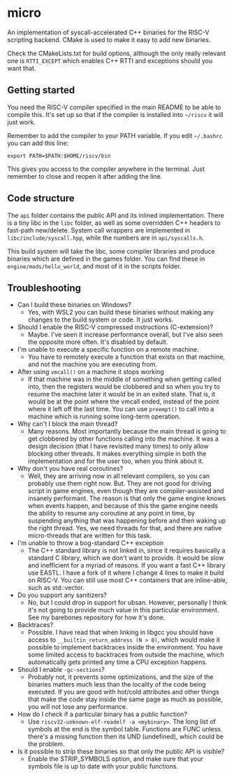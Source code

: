 # micro

An implementation of syscall-accelerated C++ binaries for the RISC-V scripting backend. CMake is used to make it easy to add new binaries.

Check the CMakeLists.txt for build options, although the only really relevant one is `RTTI_EXCEPT` which enables C++ RTTI and exceptions should you want that.


## Getting started

You need the RISC-V compiler specified in the main README to be able to compile this. It's set up so that if the compiler is installed into `~/riscv` it will just work.

Remember to add the compiler to your PATH variable. If you edit `~/.bashrc` you can add this line:
```
export PATH=$PATH:$HOME/riscv/bin
```
This gives you access to the compiler anywhere in the terminal. Just remember to close and reopen it after adding the line.


## Code structure

The `api` folder contains the public API and its inlined implementation. There is a tiny libc in the `libc` folder, as well as some overridden C++ headers to fast-path new/delete. System call wrappers are implemented in `libc/include/syscall.hpp`, while the numbers are in `api/syscalls.h`.

This build system will take the libc, some compiler libraries and produce binaries which are defined in the games folder. You can find these in `engine/mods/hello_world`, and most of it in the scripts folder.


## Troubleshooting

- Can I build these binaries on Windows?
	- Yes, with WSL2 you can build these binaries without making any changes to the build system or code. It just works.
- Should I enable the RISC-V compressed instructions (C-extension)?
	- Maybe. I've seen it increase performance overall, but I've also seen the opposite more often. It's disabled by default.
- I'm unable to execute a specific function on a remote machine.
	- You have to remotely execute a function that exists on that machine, and not the machine you are executing from.
- After using `vmcall()` on a machine it stops working
	- If that machine was in the middle of something when getting called into, then the registers would be clobbered and so when you try to resume the machine later it would be in an exited state. That is, it would be at the point where the vmcall ended, instead of the point where it left off the last time. You can use `preempt()` to call into a machine which is running some long-term operation.
- Why can't I block the main thread?
	- Many reasons. Most importantly because the main thread is going to get clobbered by other functions calling into the machine. It was a design decision (that I have revisited many times) to only allow blocking other threads. It makes everything simple in both the implementation and for the user too, when you think about it.
- Why don't you have real coroutines?
	- Well, they are arriving now in all relevant compilers, so you can probably use them right now. But. They are not good for driving script in game engines, even though they are compiler-assisted and insanely performant. The reason is that only the game engine knows when events happen, and because of this the game engine needs the ability to resume any coroutine at any point in time, by suspending anything that was happening before and then waking up the right thread. Yes, we need threads for that, and there are native micro-threads that are written for this task.
- I'm unable to throw a bog-standard C++ exception
	- The C++ standard library is not linked in, since it requires basically a standard C library, which we don't want to provide. It would be slow and inefficient for a myriad of reasons. If you want a fast C++ library use EASTL. I have a fork of it where I change 4 lines to make it build on RISC-V. You can still use most C++ containers that are inline-able, such as std::vector.
- Do you support any sanitizers?
	- No, but I could drop in support for ubsan. However, personally I think it's not going to provide much value in this particular environment. See my barebones repository for how it's done.
- Backtraces?
	- Possible. I have read that when linking in libgcc you should have access to `__builtin_return_address (N > 0)`, which would make it possible to implement backtraces inside the environment. You have some limited access to backtraces from outside the machine, which automatically gets printed any time a CPU exception happens.
- Should I enable `-gc-sections`?
	- Probably not, it prevents some optimizations, and the size of the binaries matters much less than the locality of the code being executed. If you are good with hot/cold attributes and other things that make the code stay inside the same page as much as possible, you will not lose any performance.
- How do I check if a particular binary has a public function?
	- Use `riscv32-unknown-elf-readelf -a <mybinary>`. The long list of symbols at the end is the symbol table. Functions are FUNC unless there's a missing function then its UND (undefined), which could be the problem.
- Is it possible to strip these binaries so that only the public API is visible?
	- Enable the STRIP_SYMBOLS option, and make sure that your symbols file is up to date with your public functions.

